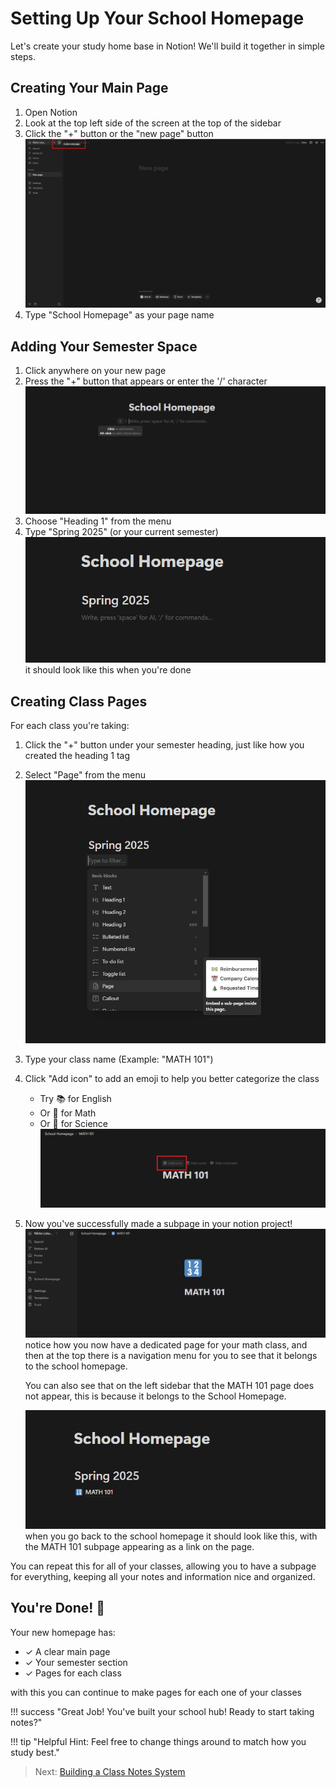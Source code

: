 # Setting Up Your School Homepage

Let's create your study home base in Notion! We'll build it together in simple steps.

## Creating Your Main Page

1. Open Notion
2. Look at the top left side of the screen at the top of the sidebar
3. Click the "+" button or the "new page" button
   ![Screenshot showing the New Page button and where to add page name](assets/images/new-page.png)
4. Type "School Homepage" as your page name

## Adding Your Semester Space

1. Click anywhere on your new page
2. Press the "+" button that appears or enter the '/' character
   ![Screenshot showing where the plus button is](assets/images/semester-section.png)
3. Choose "Heading 1" from the menu
4. Type "Spring 2025" (or your current semester)
   ![Screenshow showing the finished semester section](assets/images/semester-section-done.png)
   it should look like this when you're done

## Creating Class Pages

For each class you're taking:

1. Click the "+" button under your semester heading, just like how you created the heading 1 tag
2. Select "Page" from the menu
   ![screenshot showing how to create a subpage](assets/images/create-subpage.png)
3. Type your class name (Example: "MATH 101")
4. Click "Add icon" to add an emoji to help you better categorize the class
    - Try 📚 for English
    - Or 🔢 for Math
    - Or 🧪 for Science
      ![screenshot showing how you can add an icon to a page for better organization](assets/images/add-icon.png)
5. Now you've successfully made a subpage in your notion project!
   ![Screenshot showing an example of a completed subpage](assets/images/subpage-complete.png)
   notice how you now have a dedicated page for your math class, and then at the top there is a navigation menu for you to see that it belongs to the school homepage.

    You can also see that on the left sidebar that the MATH 101 page does not appear, this is because it belongs to the School Homepage.

    ![screenshot showing the school homepage with the subpage in it](assets/images/school-homepage-after-subpage.png)
    when you go back to the school homepage it should look like this, with the MATH 101 subpage appearing as a link on the page.

You can repeat this for all of your classes, allowing you to have a subpage for everything, keeping all your notes and information nice and organized.
## You're Done! 🎉

Your new homepage has:

-   ✓ A clear main page
-   ✓ Your semester section
-   ✓ Pages for each class

with this you can continue to make pages for each one of your classes

!!! success "Great Job!  You've built your school hub! Ready to start taking notes?" 


!!! tip "Helpful Hint: Feel free to change things around to match how you study best." 


> Next: [Building a Class Notes System](/Set-2%20Building%20a%20Class%20Notes%20System)
